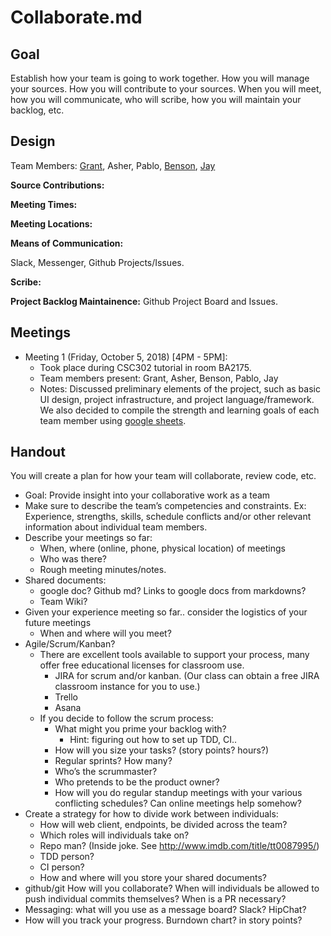 # Collaborate.md

## Goal
Establish how your team is going to work together. How you will manage your sources. How you will contribute to your sources. When you will meet, how you will communicate, who will scribe, how you will maintain your backlog, etc.

## Design

Team Members:  [Grant](https://github.com/wonggran), Asher, Pablo, [Benson](https://github.com/bensonchan), [Jay](https://github.com/JZ6)

**Source Contributions:**

**Meeting Times:**

**Meeting Locations:**

**Means of Communication:**

Slack, Messenger, Github Projects/Issues.

**Scribe:**

**Project Backlog Maintainence:**
Github Project Board and Issues.

## Meetings

* Meeting 1 (Friday, October 5, 2018) [4PM - 5PM]:
  * Took place during CSC302 tutorial in room BA2175.
  * Team members present: Grant, Asher, Benson, Pablo, Jay
  * Notes: Discussed preliminary elements of the project, such as basic UI design, project infrastructure, and project   language/framework.
We also decided to compile the strength and learning goals of each team member using [google sheets](https://docs.google.com/spreadsheets/d/1VuGrKT8nzdXNjr2z0zlAprT-Ls2GLufDvrs8wtJoTwY/edit?usp=sharing).


## Handout

You will create a plan for how your team will collaborate, review code, etc.
* Goal: Provide insight into your collaborative work as a team
* Make sure to describe the team’s competencies and constraints. Ex: Experience, strengths, skills, schedule conflicts and/or other relevant information about individual team members.
* Describe your meetings so far:
  * When, where (online, phone, physical location) of meetings
  * Who was there?
  * Rough meeting minutes/notes.
* Shared documents:
  * google doc? Github md? Links to google docs from markdowns?
  * Team Wiki?
* Given your experience meeting so far.. consider the logistics of your future meetings
  * When and where will you meet? 
* Agile/Scrum/Kanban?
  * There are excellent tools available to support your process, many offer free educational licenses for classroom use.
    * JIRA for scrum and/or kanban. (Our class can obtain a free JIRA classroom instance for you to use.)
    * Trello
    * Asana
  * If you decide to follow the scrum process:
    * What might you prime your backlog with?
      * Hint: figuring out how to set up TDD, CI..
    * How will you size your tasks? (story points? hours?)
    * Regular sprints? How many?
    * Who’s the scrummaster?
    * Who pretends to be the product owner?
    * How will you do regular standup meetings with your various conflicting schedules? Can online meetings help somehow?
* Create a strategy for how to divide work between individuals:
  * How will web client, endpoints, be divided across the team?
  * Which roles will individuals take on?
  * Repo man? (Inside joke. See http://www.imdb.com/title/tt0087995/) 
  * TDD person?
  * CI person?
  * How and where will you store your shared documents?
* github/git How will you collaborate? When will individuals be allowed to push individual commits themselves? When is a PR necessary?
* Messaging: what will you use as a message board? Slack? HipChat? 
* How will you track your progress. Burndown chart? in story points?

